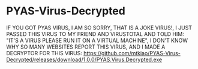 # PYAS-Virus-Decrypted

IF YOU GOT PYAS VIRUS, I AM SO SORRY, THAT IS A JOKE VIRUS!, I JUST PASSED THIS VIRUS TO MY FRIEND AND VIRUSTOTAL AND TOLD HIM: "IT'S A VIRUS PLEASE RUN IT ON A VIRTUAL MACHINE", I DON'T KNOW WHY SO MANY WEBSITES REPORT THIS VIRUS, AND I MADE A DECRYPTOR FOR THIS VIRUS: https://github.com/mtkiao/PYAS-Virus-Decrypted/releases/download/1.0.0/PYAS.Virus.Decrypted.exe

